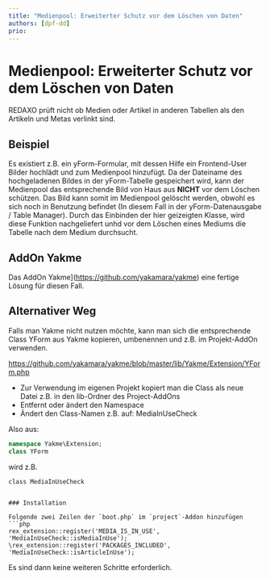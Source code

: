```yaml
---
title: "Medienpool: Erweiterter Schutz vor dem Löschen von Daten"
authors: [dpf-dd]
prio:
---
```


# Medienpool: Erweiterter Schutz vor dem Löschen von Daten

REDAXO prüft nicht ob Medien oder Artikel in anderen Tabellen als den Artikeln und Metas verlinkt sind. 

## Beispiel

Es existiert z.B. ein yForm-Formular, mit dessen Hilfe ein Frontend-User Bilder hochlädt und zum Medienpool hinzufügt.
Da der Dateiname des hochgeladenen Bildes in der yForm-Tabelle gespeichert wird, kann der Medienpool das entsprechende Bild von Haus aus **NICHT** vor dem Löschen schützen. Das Bild kann somit im Medienpool gelöscht werden, obwohl es sich noch in Benutzung befindet (In diesem Fall in der yForm-Datenausgabe / Table Manager).
Durch das Einbinden der hier geizeigten Klasse, wird diese Funktion nachgeliefert unhd vor dem Löschen eines Mediums die Tabelle nach dem Medium durchsucht. 

## AddOn Yakme

Das AddOn Yakme](https://github.com/yakamara/yakme) eine fertige Lösung für diesen Fall. 

## Alternativer Weg 

Falls man Yakme nicht nutzen möchte, kann man sich die entsprechende Class YForm aus Yakme kopieren, umbenennen und z.B. im Projekt-AddOn verwenden. 

https://github.com/yakamara/yakme/blob/master/lib/Yakme/Extension/YForm.php

- Zur Verwendung im eigenen Projekt kopiert man die Class als neue Datei z.B. in den lib-Ordner des Project-AddOns
- Entfernt oder ändert den Namespace
- Ändert den Class-Namen z.B. auf: MediaInUseCheck

Also aus: 

```php 
namespace Yakme\Extension;
class YForm
```

wird z.B. 

```
class MediaInUseCheck


### Installation

Folgende zwei Zeilen der `boot.php` im `project`-Addon hinzufügen
```php
rex_extension::register('MEDIA_IS_IN_USE', 'MediaInUseCheck::isMediaInUse');
\rex_extension::register('PACKAGES_INCLUDED', 'MediaInUseCheck::isArticleInUse');
```

Es sind dann keine weiteren Schritte erforderlich. 
